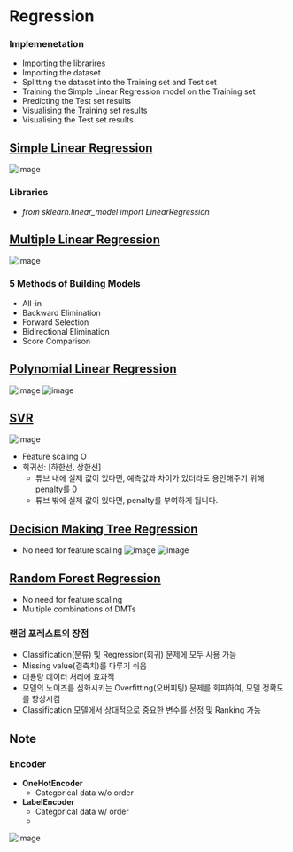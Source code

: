 
# Regression

### Implemenetation
-	Importing the librarires
-	Importing the dataset
-	Splitting the dataset into the Training set and Test set
-	Training the Simple Linear Regression model on the Training set
-	Predicting the Test set results
-	Visualising the Training set results
-	Visualising the Test set results

## [Simple Linear Regression](https://github.com/EricChoii/ai-boot-camp-ablearn/blob/main/ai/regression/simple_linear_regression.ipynb)

![image](https://user-images.githubusercontent.com/39285147/177331908-96267c1b-82d3-4b76-929d-fa9ca6c6e7d1.png)

### Libraries
- *from sklearn.linear_model import LinearRegression*

## [Multiple Linear Regression](https://github.com/EricChoii/ai-boot-camp-ablearn/blob/main/ai/regression/multiple_linear_regression.ipynb)
![image](https://user-images.githubusercontent.com/39285147/177505039-04e82862-8af1-4dab-b4b7-0e20887b1d37.png)

### 5 Methods of Building Models
- All-in
- Backward Elimination
- Forward Selection
- Bidirectional Elimination
- Score Comparison


## [Polynomial Linear Regression](https://github.com/EricChoii/ai-boot-camp-ablearn/blob/main/ai/regression/polynomial_regression.ipynb)
![image](https://user-images.githubusercontent.com/39285147/177683114-a22d28b0-6b99-4c34-b4e8-f56f25fabaf3.png)
![image](https://user-images.githubusercontent.com/39285147/177683119-265fc600-7486-43b6-bdaa-50109a305ae8.png)


## [SVR](https://github.com/EricChoii/ai-boot-camp-ablearn/blob/main/ai/regression/support_vector_regression.ipynb)
![image](https://user-images.githubusercontent.com/39285147/177983301-baaa9147-5d0f-4c06-ac85-dd31f8715ec8.png)
- Feature scaling O
- 회귀선: [하한선, 상한선]
  - 튜브 내에 실제 값이 있다면, 예측값과 차이가 있더라도 용인해주기 위해 penalty를 0
  - 튜브 밖에 실제 값이 있다면, penalty를 부여하게 됩니다.


## [Decision Making Tree Regression](https://github.com/EricChoii/ai-boot-camp-ablearn/blob/main/ai/regression/decision_tree_regression.ipynb)
- No need for feature scaling
![image](https://user-images.githubusercontent.com/39285147/177811894-12312896-240c-45a1-aa4a-9f9a0c101285.png)
![image](https://user-images.githubusercontent.com/39285147/177811933-8e0ecf5a-6830-464a-ac64-dffcf16ab5bb.png)


## [Random Forest Regression](https://github.com/EricChoii/ai-boot-camp-ablearn/blob/main/ai/regression/random_forest_regression.ipynb)
- No need for feature scaling
- Multiple combinations of DMTs

### 랜덤 포레스트의 장점
- Classification(분류) 및 Regression(회귀) 문제에 모두 사용 가능
- Missing value(결측치)를 다루기 쉬움
- 대용량 데이터 처리에 효과적
- 모델의 노이즈를 심화시키는 Overfitting(오버피팅) 문제를 회피하여, 모델 정확도를 향상시킴
- Classification 모델에서 상대적으로 중요한 변수를 선정 및 Ranking 가능

## Note

### Encoder
- **OneHotEncoder**
  - Categorical data w/o order
- **LabelEncoder**
  - Categorical data w/ order
  - 
![image](https://user-images.githubusercontent.com/39285147/177999210-181b42ea-927c-4968-a36f-145902eaeefa.png)
